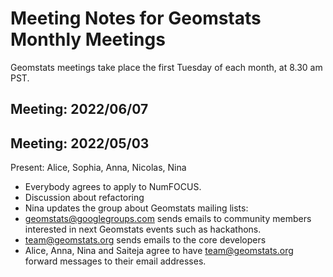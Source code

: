 Meeting Notes for Geomstats Monthly Meetings
============================================

Geomstats meetings take place the first Tuesday of each month, at 8.30 am PST.

Meeting: 2022/06/07
-------------------


Meeting: 2022/05/03
-------------------

Present: Alice, Sophia, Anna, Nicolas, Nina

- Everybody agrees to apply to NumFOCUS.
- Discussion about refactoring 
- Nina updates the group about Geomstats mailing lists: 
 - geomstats@googlegroups.com sends emails to community members interested in next Geomstats events such as hackathons.
 - team@geomstats.org sends emails to the core developers
 - Alice, Anna, Nina and Saiteja agree to have team@geomstats.org forward messages to their email addresses.
